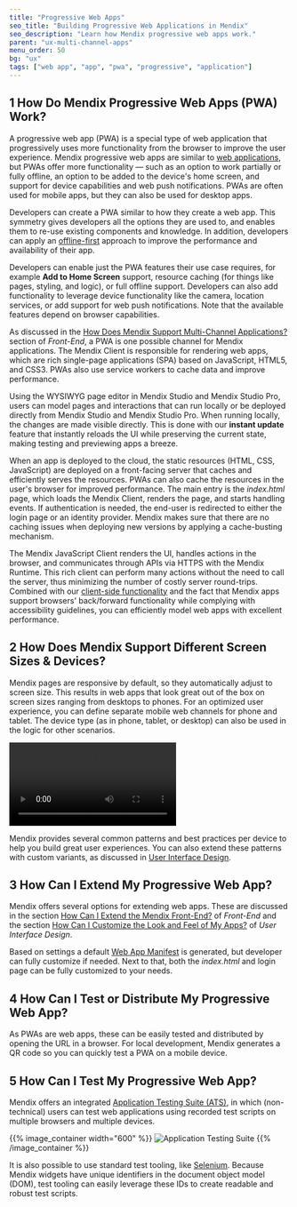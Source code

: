 ```yaml
---
title: "Progressive Web Apps"
seo_title: "Building Progressive Web Applications in Mendix"
seo_description: "Learn how Mendix progressive web apps work."
parent: "ux-multi-channel-apps"
menu_order: 50
bg: "ux"
tags: ["web app", "app", "pwa", "progressive", "application"]
---
```


## 1 How Do Mendix Progressive Web Apps (PWA) Work?

A progressive web app (PWA) is a special type of web application that progressively uses more functionality from the browser to improve the user experience. Mendix progressive web apps are similar to [web applications](web-apps), but PWAs offer more functionality — such as an option to work partially or fully offline, an option to be added to the device's home screen, and support for device capabilities and web push notifications. PWAs are often used for mobile apps, but they can also be used for desktop apps.

Developers can create a PWA similar to how they create a web app. This symmetry gives developers all the options they are used to, and enables them to re-use existing components and knowledge. In addition, developers can apply an [offline-first](offline-apps) approach to improve the performance and availability of their app.

Developers can enable just the PWA features their use case requires, for example **Add to Home Screen** support, resource caching (for things like pages, styling, and logic), or full offline support. Developers can also add functionality to leverage device functionality like the camera, location services, or add support for web push notifications. Note that the available features depend on browser capabilities.

As discussed in the [How Does Mendix Support Multi-Channel Applications?](front-end#support-multi-channel) section of *Front-End*, a PWA is one possible channel for Mendix applications. The Mendix Client is responsible for rendering web apps, which are rich single-page applications (SPA) based on JavaScript, HTML5, and CSS3. PWAs also use service workers to cache data and improve performance.

Using the WYSIWYG page editor in Mendix Studio and Mendix Studio Pro, users can model pages and interactions that can run locally or be deployed directly from Mendix Studio and Mendix Studio Pro. When running locally, the changes are made visible directly. This is done with our **instant update** feature that instantly reloads the UI while preserving the current state, making testing and previewing apps a breeze.

When an app is deployed to the cloud, the static resources (HTML, CSS, JavaScript) are deployed on a front-facing server that caches and efficiently serves the resources. PWAs can also cache the resources in the user's browser for improved performance. The main entry is the *index.html* page, which loads the Mendix Client, renders the page, and starts handling events. If authentication is needed, the end-user is redirected to either the login page or an identity provider. Mendix makes sure that there are no caching issues when deploying new versions by applying a cache-busting mechanism.

The Mendix JavaScript Client renders the UI, handles actions in the browser, and communicates through APIs via HTTPS with the Mendix Runtime. This rich client can perform many actions without the need to call the server, thus minimizing the number of costly server round-trips. Combined with our [client-side functionality](front-end#support-client-side-logic) and the fact that Mendix apps support browsers' back/forward functionality while complying with accessibility guidelines, you can efficiently model web apps with excellent performance.

## 2 How Does Mendix Support Different Screen Sizes & Devices?

Mendix pages are responsive by default, so they automatically adjust to screen size. This results in web apps that look great out of the box on screen sizes ranging from desktops to phones. For an optimized user experience, you can define separate mobile web channels for phone and tablet. The device type (as in phone, tablet, or desktop) can also be used in the logic for other scenarios.

<video controls src="attachments/Eval_Mobile_ResponsiveFormFactorsBuild_V2-2.mp4">VIDEO</video>

Mendix provides several common patterns and best practices per device to help you build great user experiences. You can also extend these patterns with custom variants, as discussed in [User Interface Design](ui-design).

## 3 How Can I Extend My Progressive Web App?

Mendix offers several options for extending web apps. These are discussed in the section [How Can I Extend the Mendix Front-End?](front-end#extend) of *Front-End* and the section [How Can I Customize the Look and Feel of My Apps?](ui-design#customize) of *User Interface Design*.

Based on settings a default [Web App Manifest](https://www.w3.org/TR/appmanifest/) is generated, but developer can fully customize if needed. Next to that, both the *index.html* and login page can be fully customized to your needs. 

## 4 How Can I Test or Distribute My Progressive Web App?

As PWAs are web apps, these can be easily tested and distributed by opening the URL in a browser. For local development, Mendix generates a QR code so you can quickly test a PWA on a mobile device.

## 5 How Can I Test My Progressive Web App?

Mendix offers an integrated [Application Testing Suite (ATS)](https://docs.mendix.com/ats/), in which (non-technical) users can test web applications using recorded test scripts on multiple browsers and multiple devices.

{{% image_container width="600" %}}
![Application Testing Suite](attachments/ats.png)
{{% /image_container %}}

It is also possible to use standard test tooling, like [Selenium](https://www.seleniumhq.org/). Because Mendix widgets have unique identifiers in the document object model (DOM), test tooling can easily leverage these IDs to create readable and robust test scripts.

